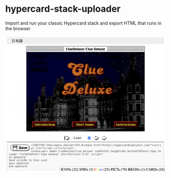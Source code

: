 # hypercard-stack-uploader
Import and run your classic Hypercard stack and export HTML that runs in the browser

<img src="sample-stack.png" />
